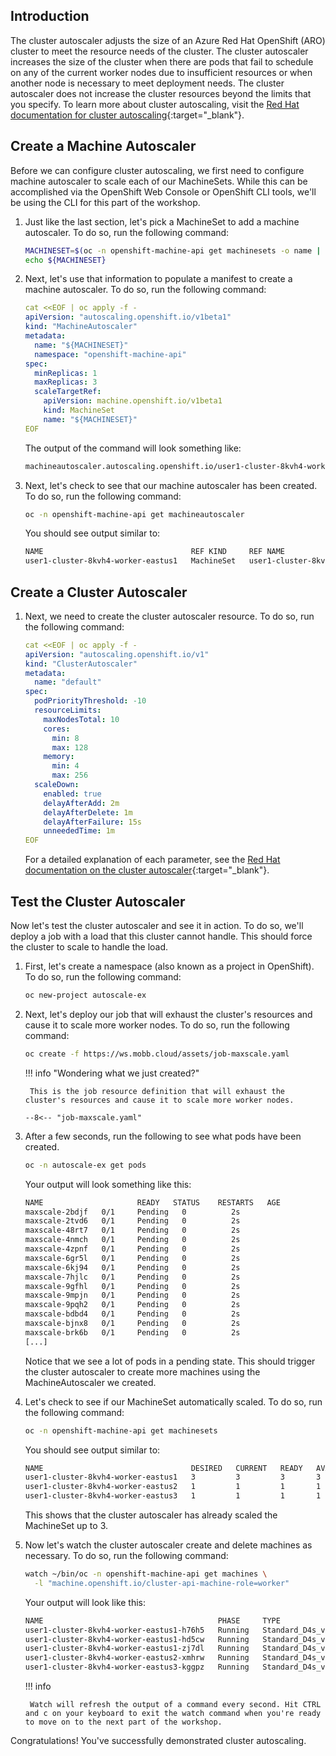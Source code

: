 ## Introduction

The cluster autoscaler adjusts the size of an Azure Red Hat OpenShift (ARO) cluster to meet the resource needs of the cluster. The cluster autoscaler increases the size of the cluster when there are pods that fail to schedule on any of the current worker nodes due to insufficient resources or when another node is necessary to meet deployment needs. The cluster autoscaler does not increase the cluster resources beyond the limits that you specify. To learn more about cluster autoscaling, visit the [Red Hat documentation for cluster autoscaling](https://docs.openshift.com/container-platform/latest/machine_management/applying-autoscaling.html){:target="_blank"}.
 	
## Create a Machine Autoscaler

Before we can configure cluster autoscaling, we first need to configure machine autoscaler to scale each of our MachineSets. While this can be accomplished via the OpenShift Web Console or OpenShift CLI tools, we'll be using the CLI for this part of the workshop. 

1. Just like the last section, let's pick a MachineSet to add a machine autoscaler. To do so, run the following command:

    ```bash
    MACHINESET=$(oc -n openshift-machine-api get machinesets -o name | cut -d / -f2 | head -1)
    echo ${MACHINESET}
    ```

1. Next, let's use that information to populate a manifest to create a machine autoscaler. To do so, run the following command:

    ```yaml
    cat <<EOF | oc apply -f -
    apiVersion: "autoscaling.openshift.io/v1beta1"
    kind: "MachineAutoscaler"
    metadata:
      name: "${MACHINESET}"
      namespace: "openshift-machine-api"
    spec:
      minReplicas: 1
      maxReplicas: 3
      scaleTargetRef:
        apiVersion: machine.openshift.io/v1beta1
        kind: MachineSet
        name: "${MACHINESET}"
    EOF
    ```

    The output of the command will look something like:

    ```bash
    machineautoscaler.autoscaling.openshift.io/user1-cluster-8kvh4-worker-eastus1 created
    ```

1. Next, let's check to see that our machine autoscaler has been created. To do so, run the following command:
    ```bash
    oc -n openshift-machine-api get machineautoscaler
    ```

    You should see output similar to:

    ```bash
    NAME                                 REF KIND     REF NAME                             MIN   MAX   AGE
    user1-cluster-8kvh4-worker-eastus1   MachineSet   user1-cluster-8kvh4-worker-eastus1   1     3     3m11s
    ```

## Create a Cluster Autoscaler

1. Next, we need to create the cluster autoscaler resource. To do so, run the following command:

    ```yaml
    cat <<EOF | oc apply -f -
    apiVersion: "autoscaling.openshift.io/v1"
    kind: "ClusterAutoscaler"
    metadata:
      name: "default"
    spec:
      podPriorityThreshold: -10
      resourceLimits:
        maxNodesTotal: 10
        cores:
          min: 8
          max: 128
        memory:
          min: 4
          max: 256
      scaleDown:
        enabled: true
        delayAfterAdd: 2m
        delayAfterDelete: 1m
        delayAfterFailure: 15s
        unneededTime: 1m
    EOF
    ```

    For a detailed explanation of each parameter, see the [Red Hat documentation on the cluster autoscaler](https://docs.openshift.com/container-platform/latest/machine_management/applying-autoscaling.html#cluster-autoscaler-cr_applying-autoscaling){:target="_blank"}.

## Test the Cluster Autoscaler

Now let's test the cluster autoscaler and see it in action. To do so, we'll deploy a job with a load that this cluster cannot handle. This should force the cluster to scale to handle the load. 

1. First, let's create a namespace (also known as a project in OpenShift). To do so, run the following command:

    ```bash
    oc new-project autoscale-ex
    ```

1. Next, let's deploy our job that will exhaust the cluster's resources and cause it to scale more worker nodes. To do so, run the following command:

    ```bash
    oc create -f https://ws.mobb.cloud/assets/job-maxscale.yaml
    ```

    !!! info "Wondering what we just created?"

        This is the job resource definition that will exhaust the cluster's resources and cause it to scale more worker nodes.

    ``` title="job-maxscale.yaml"
    --8<-- "job-maxscale.yaml"
    ```

1. After a few seconds, run the following to see what pods have been created.

    ```bash
    oc -n autoscale-ex get pods
    ```

    Your output will look something like this:

    ```bash
    NAME                     READY   STATUS    RESTARTS   AGE
    maxscale-2bdjf   0/1     Pending   0          2s
    maxscale-2tvd6   0/1     Pending   0          2s
    maxscale-48rt7   0/1     Pending   0          2s
    maxscale-4nmch   0/1     Pending   0          2s
    maxscale-4zpnf   0/1     Pending   0          2s
    maxscale-6gr5l   0/1     Pending   0          2s
    maxscale-6kj94   0/1     Pending   0          2s
    maxscale-7hjlc   0/1     Pending   0          2s
    maxscale-9gfhl   0/1     Pending   0          2s
    maxscale-9mpjn   0/1     Pending   0          2s
    maxscale-9pqh2   0/1     Pending   0          2s
    maxscale-bdbd4   0/1     Pending   0          2s
    maxscale-bjnx8   0/1     Pending   0          2s
    maxscale-brk6b   0/1     Pending   0          2s
    [...]
    ```

    Notice that we see a lot of pods in a pending state.  This should trigger the cluster autoscaler to create more machines using the MachineAutoscaler we created. 
    
    
1. Let's check to see if our MachineSet automatically scaled. To do so, run the following command:

    ```bash
    oc -n openshift-machine-api get machinesets
    ```

    You should see output similar to:

    ```bash
    NAME                                 DESIRED   CURRENT   READY   AVAILABLE   AGE
    user1-cluster-8kvh4-worker-eastus1   3         3         3       3           6h47m
    user1-cluster-8kvh4-worker-eastus2   1         1         1       1           6h47m
    user1-cluster-8kvh4-worker-eastus3   1         1         1       1           6h47m
    ```

    This shows that the cluster autoscaler has already scaled the MachineSet up to 3. 
    
1. Now let's watch the cluster autoscaler create and delete machines as necessary. To do so, run the following command:

    ```bash
    watch ~/bin/oc -n openshift-machine-api get machines \
      -l "machine.openshift.io/cluster-api-machine-role=worker"
    ```

    Your output will look like this:

    ```bash
    NAME                                       PHASE     TYPE              REGION   ZONE   AGE
    user1-cluster-8kvh4-worker-eastus1-h76h5   Running   Standard_D4s_v3   eastus   1      6m52s
    user1-cluster-8kvh4-worker-eastus1-hd5cw   Running   Standard_D4s_v3   eastus   1      121m
    user1-cluster-8kvh4-worker-eastus1-zj7dl   Running   Standard_D4s_v3   eastus   1      112m
    user1-cluster-8kvh4-worker-eastus2-xmhrw   Running   Standard_D4s_v3   eastus   2      6h47m
    user1-cluster-8kvh4-worker-eastus3-kggpz   Running   Standard_D4s_v3   eastus   3      6h47m
    ```

    !!! info

        Watch will refresh the output of a command every second. Hit CTRL and c on your keyboard to exit the watch command when you're ready to move on to the next part of the workshop.


Congratulations! You've successfully demonstrated cluster autoscaling. 